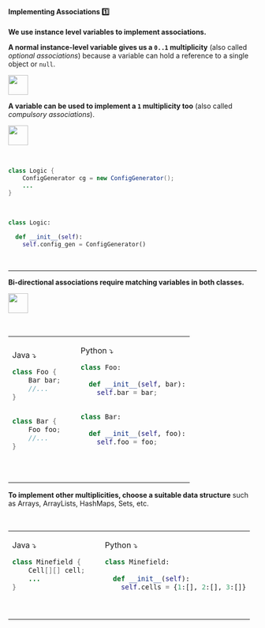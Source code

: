 <link rel="stylesheet" href="{{baseUrl}}/css/textbook.css">

<div class="website-content">

<div id="title">

#### Implementing Associations :one:

</div>

<div id="body">

<p/>

**We use instance level variables to implement associations.** 

**A normal instance-level variable gives us a `0..1` multiplicity** (also called _optional associations_) because a variable can hold a reference to a single object or `null`.

<tip-box>

<img src="{{baseUrl}}/oopImplementation/associations/images/logicMinefield.png" height="40" />
<p/>

<include src="../../uml/classDiagrams/associations/navigability/logic-minefield.md" />

</tip-box>


**A variable can be used to implement a `1` multiplicity too** (also called _compulsory associations_).

<tip-box>

<img src="{{baseUrl}}/oopImplementation/associations/images/logicConfigGenerator.png" height="40" />
<p/>

<tabs> 
  <tab header="Java">

```java
class Logic {
    ConfigGenerator cg = new ConfigGenerator();
    ...
}
```
  </tab>
  <tab header="Python">

```python
class Logic:
  
  def __init__(self):
    self.config_gen = ConfigGenerator()
```
  </tab>
</tabs><hr>


</tip-box>

**Bi-directional associations require matching variables in both classes.**

<tip-box>

<img src="{{baseUrl}}/oopImplementation/associations/images/fooBar.png" height="40" />
<p/>

<table> 
<tr>
  <td>

Java :arrow_heading_down:
```java
class Foo {
    Bar bar;
    //...
}


class Bar {
    Foo foo;
    //...
}

```
  </td>
  <td valign="bottom">&nbsp;&nbsp;<br><br></td>
  <td valign="bottom">

Python :arrow_heading_down:
```python
class Foo:
  
  def __init__(self, bar):
    self.bar = bar;


class Bar:
  
  def __init__(self, foo):
    self.foo = foo;
    
```
  </td>
</tr>
</table>


</tip-box>

**To implement other multiplicities, choose a suitable data structure** such as Arrays, ArrayLists, HashMaps, Sets, etc.

<tip-box>
<table> 
<tr>
  <td>

Java :arrow_heading_down:
```java
class Minefield {
    Cell[][] cell;
    ...
}
```
  </td>
  <td valign="bottom">&nbsp;&nbsp;<br><br></td>
  <td valign="bottom">

Python :arrow_heading_down:
```python
class Minefield:
  
  def __init__(self):
    self.cells = {1:[], 2:[], 3:[]}
```
  </td>
</tr>
</table>


</tip-box>

</div>

<div id="extras">
 <include src="exercises.md"/>
</div>

</div>

